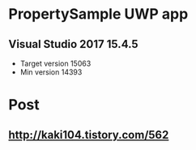 # PropertySample UWP app
## Visual Studio 2017 15.4.5
* Target version 15063
* Min version 14393

# Post
## http://kaki104.tistory.com/562
